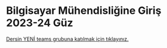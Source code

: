 # Bilgisayar Mühendisliğine Giriş 2023-24 Güz

[Dersin YENİ teams grubuna katılmak için tıklayınız.](https://teams.microsoft.com/l/team/19%3aXRxm_GXNOSIIPz3-OBQ8ay0Z_dVR0xb3ixH3j65myUw1%40thread.tacv2/conversations?groupId=d70773a2-079b-444a-8311-e2d990f5215a&tenantId=60a5936f-d6e0-475f-a45e-ab791c79c757)

